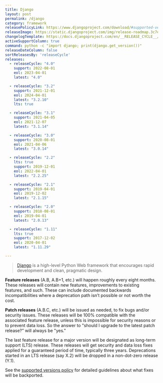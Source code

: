 ```yaml
---
title: Django
layout: post
permalink: /django
category: framework
releasePolicyLink: https://www.djangoproject.com/download/#supported-versions
releaseImage: https://static.djangoproject.com/img/release-roadmap.3c7ece4f31b3.png
changelogTemplate: https://docs.djangoproject.com/en/__RELEASE_CYCLE__/releases/__LATEST__/
activeSupportColumn: true
command: python -c "import django; print(django.get_version())"
releaseDateColumn: false
sortReleasesBy: 'releaseCycle'
releases:
  - releaseCycle: "4.0"
    support: 2022-08-01
    eol: 2023-04-01
    latest: "4.0"

  - releaseCycle: "3.2"
    support: 2021-12-01
    eol: 2024-04-01
    latest: "3.2.10"
    lts: true

  - releaseCycle: "3.1"
    support: 2021-04-05
    eol: 2021-12-07
    latest: "3.1.14"

  - releaseCycle: "3.0"
    support: 2020-08-01
    eol: 2021-04-06
    latest: "3.0.14"

  - releaseCycle: "2.2"
    lts: true
    support: 2019-12-01
    eol: 2022-04-01
    latest: "2.2.25"

  - releaseCycle: "2.1"
    support: 2019-04-01
    eol: 2019-12-02
    latest: "2.1.15"

  - releaseCycle: "2.0"
    support: 2018-08-01
    eol: 2019-04-01
    latest: "2.0.13"

  - releaseCycle: "1.11"
    lts: true
    support: 2017-12-02
    eol: 2020-04-01
    latest: "1.11.29"

---
```


> [Django](https://www.djangoproject.com/) is a high-level Python Web framework that encourages rapid development and clean, pragmatic design.

**Feature releases** (A.B, A.B+1, etc.) will happen roughly every eight months. These releases will contain new features, improvements to existing features, and such. These can include documented backwards incompatibilities where a deprecation path isn’t possible or not worth the cost.

**Patch releases** (A.B.C, etc.) will be issued as needed, to fix bugs and/or security issues. These releases will be 100% compatible with the associated feature release, unless this is impossible for security reasons or to prevent data loss. So the answer to "should I upgrade to the latest patch release?” will always be "yes."

The last feature release for a major version will be designated as long-term support (LTS) release. These releases will get security and data loss fixes applied for a guaranteed period of time, typically three years. Deprecations started in an LTS release (say X.2) will be dropped in a non-dot-zero release (Y.1).

See the [supported versions policy](https://docs.djangoproject.com/en/dev/internals/release-process/#supported-versions) for detailed guidelines about what fixes will be backported.
